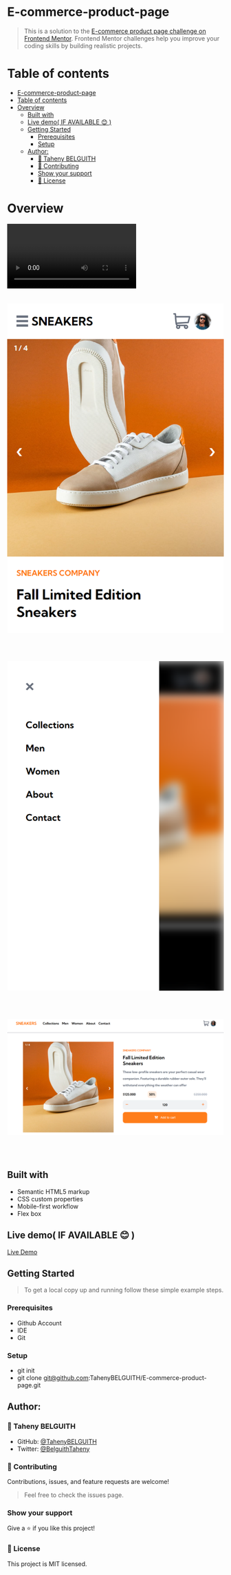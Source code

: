 # E-commerce-product-page

>This is a solution to the [E-commerce product page challenge on Frontend Mentor](https://www.frontendmentor.io/challenges/ecommerce-product-page-UPsZ9MJp6). Frontend Mentor challenges help you improve your coding skills by building realistic projects.

# Table of contents

- [E-commerce-product-page](#e-commerce-product-page)
- [Table of contents](#table-of-contents)
- [Overview](#overview)
  - [Built with](#built-with)
  - [Live demo( IF AVAILABLE 😊 )](#live-demo-if-available--)
  - [Getting Started](#getting-started)
    - [Prerequisites](#prerequisites)
    - [Setup](#setup)
  - [Author:](#author)
    - [👩 Taheny BELGUITH](#-taheny-belguith)
    - [🤝 Contributing](#-contributing)
    - [Show your support](#show-your-support)
    - [📝 License](#-license)


# Overview

<video align="center" controls>
  <source src="./video/record.mp4" type="video/mp4">
</video><br><br>

<p align="center">
  <img src="images/shot.png"/>
</p><br><br>
<p align="center">
  <img src="images/shot2.png"/>
</p><br><br>
<p align="center">
  <img src="images/shot3.PNG"/>
</p><br><br>

## Built with

- Semantic HTML5 markup
- CSS custom properties
- Mobile-first workflow
- Flex box

## Live demo( IF AVAILABLE 😊 )

[Live Demo](https://tahenybelguith.github.io/E-commerce-product-page/) 

## Getting Started

> To get a local copy up and running follow these simple example steps.

### Prerequisites

- Github Account
- IDE
- Git

### Setup

- git init
- git clone git@github.com:TahenyBELGUITH/E-commerce-product-page.git

## Author:

### 👩 Taheny BELGUITH

- GitHub: [@TahenyBELGUITH](https://github.com/TahenyBELGUITH)
- Twitter: [@BelguithTaheny](https://twitter.com/BelguithTaheny)

### 🤝 Contributing

Contributions, issues, and feature requests are welcome!

> Feel free to check the issues page.

### Show your support

Give a ⭐️ if you like this project!

### 📝 License

This project is MIT licensed.
